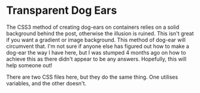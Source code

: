 # Transparent Dog Ears
The CSS3 method of creating dog-ears on containers relies on a solid background behind the post, otherwise the illusion is ruined. This isn't great if you want a gradient or image background. This method of dog-ear will circumvent that. I'm not sure if anyone else has figured out how to make a dog-ear the way I have here, but I was stumped 4 months ago on how to achieve this as there didn't appear to be any answers. Hopefully, this will help someone out!

There are two CSS files here, but they do the same thing. One utilises variables, and the other doesn't.
